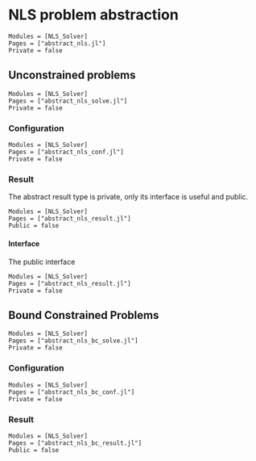 # NLS problem abstraction

```@autodocs
Modules = [NLS_Solver]
Pages = ["abstract_nls.jl"]
Private = false
```

## Unconstrained problems


```@autodocs
Modules = [NLS_Solver]
Pages = ["abstract_nls_solve.jl"]
Private = false
```

### Configuration

```@autodocs
Modules = [NLS_Solver]
Pages = ["abstract_nls_conf.jl"]
Private = false
```


### Result 

The abstract result type is private, only its interface is useful and
public.

```@autodocs
Modules = [NLS_Solver]
Pages = ["abstract_nls_result.jl"]
Public = false
```

#### Interface 

The public interface 

```@autodocs
Modules = [NLS_Solver]
Pages = ["abstract_nls_result.jl"]
Private = false
```


## Bound Constrained Problems


```@autodocs
Modules = [NLS_Solver]
Pages = ["abstract_nls_bc_solve.jl"]
Private = false
```

### Configuration

```@autodocs
Modules = [NLS_Solver]
Pages = ["abstract_nls_bc_conf.jl"]
Private = false
```


### Result 

```@autodocs
Modules = [NLS_Solver]
Pages = ["abstract_nls_bc_result.jl"]
Public = false
```

